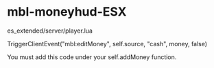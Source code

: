 # mbl-moneyhud-ESX


es_extended/server/player.lua


TriggerClientEvent("mbl:editMoney", self.source, "cash", money, false)

You must add this code under your self.addMoney function.

